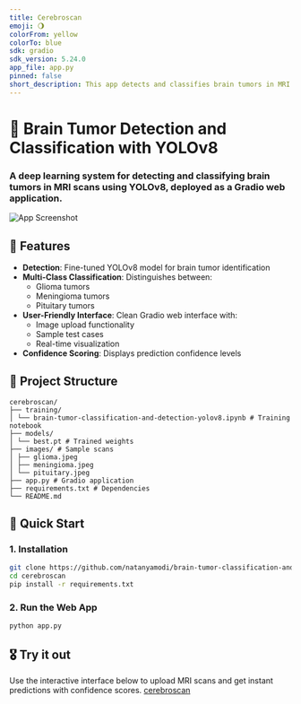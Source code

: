 ```yaml
---
title: Cerebroscan
emoji: 🌖
colorFrom: yellow
colorTo: blue
sdk: gradio
sdk_version: 5.24.0
app_file: app.py
pinned: false
short_description: This app detects and classifies brain tumors in MRI scans
---
```


# 🧠 Brain Tumor Detection and Classification with YOLOv8
### A deep learning system for detecting and classifying brain tumors in MRI scans using YOLOv8, deployed as a Gradio web application.

![App Screenshot](https://github.com/user-attachments/assets/e8da60fd-5d15-4354-95cc-37789d4281db)

## 🌟 Features
- **Detection**: Fine-tuned YOLOv8 model for brain tumor identification
- **Multi-Class Classification**: Distinguishes between:
  - Glioma tumors
  - Meningioma tumors
  - Pituitary tumors
- **User-Friendly Interface**: Clean Gradio web interface with:
  - Image upload functionality
  - Sample test cases
  - Real-time visualization
- **Confidence Scoring**: Displays prediction confidence levels

## 📂 Project Structure
```
cerebroscan/
├── training/
│ └── brain-tumor-classification-and-detection-yolov8.ipynb # Training notebook
├── models/
│ └── best.pt # Trained weights
├── images/ # Sample scans
│ ├── glioma.jpeg
│ ├── meningioma.jpeg
│ └── pituitary.jpeg
├── app.py # Gradio application
├── requirements.txt # Dependencies
└── README.md
```

## 🚀 Quick Start

### 1. Installation
```bash
git clone https://github.com/natanyamodi/brain-tumor-classification-and-detection.git
cd cerebroscan
pip install -r requirements.txt
```

### 2. Run the Web App
```
python app.py
```

## 🎖️ Try it out
Use the interactive interface below to upload MRI scans and get instant predictions with confidence scores.
[cerebroscan](https://huggingface.co/spaces/natanyamodi/cerebroscan)
